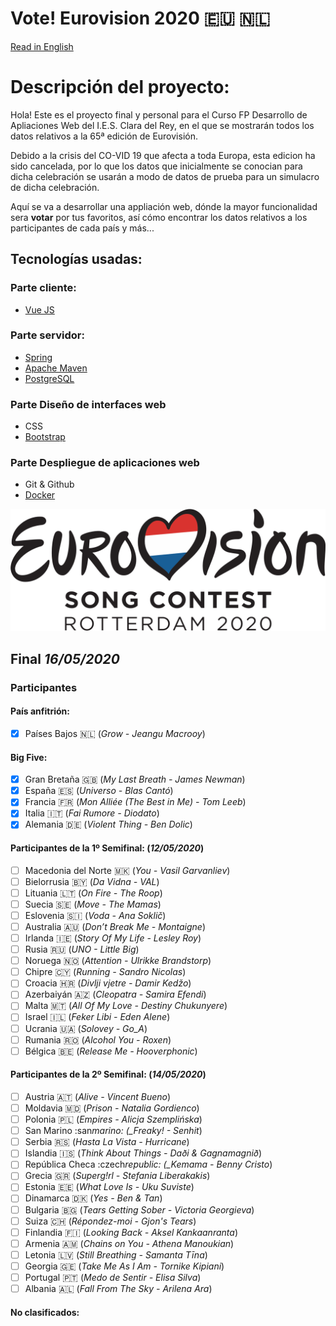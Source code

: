 # Vote! Eurovision 2020 :eu: :netherlands:

[Read in English](https://github.com/missmay4/Eurovision-2020-Project/blob/master/README.md)

# Descripción del proyecto: 
Hola! Este es el proyecto final y personal para el Curso FP Desarrollo de Apliaciones Web del I.E.S. Clara del Rey, en el que se mostrarán todos los datos relativos a la 65ª edición de Eurovisión.

Debido a la crisis del CO-VID 19 que afecta a toda Europa, esta edicion ha sido cancelada, por lo que los datos que inicialmente se conocian para dicha celebración se usarán a modo de datos de prueba para un simulacro de dicha celebración.

Aquí se va a desarrollar una appliación web, dónde la mayor funcionalidad sera **votar** por tus favoritos, así cómo encontrar los datos relativos a los participantes de cada país y más...

## Tecnologías usadas: 
### Parte cliente: 
* [Vue JS](https://vuejs.org/)
### Parte servidor: 
* [Spring](https://spring.io/projects/spring-framework)
* [Apache Maven](https://maven.apache.org/)
* [PostgreSQL](https://www.postgresql.org/)
### Parte Diseño de interfaces web
* CSS
* [Bootstrap](https://getbootstrap.com/)
### Parte Despliegue de aplicaciones web
* Git & Github
* [Docker](https://www.docker.com/)

![Eurovision2020](eurovision-2020-rotterdam.svg)


## Final _16/05/2020_

### Participantes

#### País anfitrión:

- [x] Países Bajos :netherlands: (_Grow - Jeangu Macrooy_)

#### Big Five:

- [x] Gran Bretaña :uk: (_My Last Breath - James Newman_)
- [x] España :es: (_Universo - Blas Cantó_)
- [x] Francia :fr: (_Mon Alliée (The Best in Me) - Tom Leeb_)
- [x] Italia :it: (_Fai Rumore - Diodato_)
- [x] Alemania :de: (_Violent Thing - Ben Dolic_)

#### Participantes de la 1º Semifinal: (_12/05/2020_)

- [ ] Macedonia del Norte :macedonia: (_You - Vasil Garvanliev_)
- [ ] Bielorrusia :belarus: (_Da Vidna - VAL_)
- [ ] Lituania :lithuania: (_On Fire - The Roop_)
- [ ] Suecia :sweden: (_Move - The Mamas_)
- [ ] Eslovenia :slovenia: (_Voda - Ana Soklič_)
- [ ] Australia :australia: (_Don’t Break Me - Montaigne_)
- [ ] Irlanda :ireland: (_Story Of My Life - Lesley Roy_)
- [ ] Rusia :ru: (_UNO - Little Big_)
- [ ] Noruega :norway: (_Attention - Ulrikke Brandstorp_)
- [ ] Chipre :cyprus: (_Running - Sandro Nicolas_)
- [ ] Croacia :croatia: (_Divlji vjetre - Damir Kedžo_)
- [ ] Azerbaiyán :azerbaijan: (_Cleopatra - Samira Efendi_)
- [ ] Malta :malta: (_All Of My Love - Destiny Chukunyere_)
- [ ] Israel :israel: (_Feker Libi - Eden Alene_)
- [ ] Ucrania :ukraine: (_Solovey - Go_A_)
- [ ] Rumania :romania: (_Alcohol You - Roxen_)
- [ ] Bélgica :belgium: (_Release Me - Hooverphonic_)

#### Participantes de la 2º Semifinal: (_14/05/2020_)

- [ ] Austria :austria: (_Alive - Vincent Bueno_)
- [ ] Moldavia :moldova: (_Prison - Natalia Gordienco_)
- [ ] Polonia :poland: (_Empires - Alicja Szemplińska_)
- [ ] San Marino :san*marino: (\_Freaky! - Senhit*)
- [ ] Serbia :serbia: (_Hasta La Vista - Hurricane_)
- [ ] Islandia :iceland: (_Think About Things - Daði & Gagnamagnið_)
- [ ] República Checa :czech*republic: (\_Kemama - Benny Cristo*)
- [ ] Grecia :greece: (_Superg!rl - Stefania Liberakakis_)
- [ ] Estonia :estonia: (_What Love Is - Uku Suviste_)
- [ ] Dinamarca :denmark: (_Yes - Ben & Tan_)
- [ ] Bulgaria :bulgaria: (_Tears Getting Sober - Victoria Georgieva_)
- [ ] Suiza :switzerland: (_Répondez-moi - Gjon's Tears_)
- [ ] Finlandia :finland: (_Looking Back - Aksel Kankaanranta_)
- [ ] Armenia :armenia: (_Chains on You - Athena Manoukian_)
- [ ] Letonia :latvia: (_Still Breathing - Samanta Tīna_)
- [ ] Georgia :georgia: (_Take Me As I Am - Tornike Kipiani_)
- [ ] Portugal :portugal: (_Medo de Sentir - Elisa Silva_)
- [ ] Albania :albania: (_Fall From The Sky - Arilena Ara_)

#### No clasificados:

